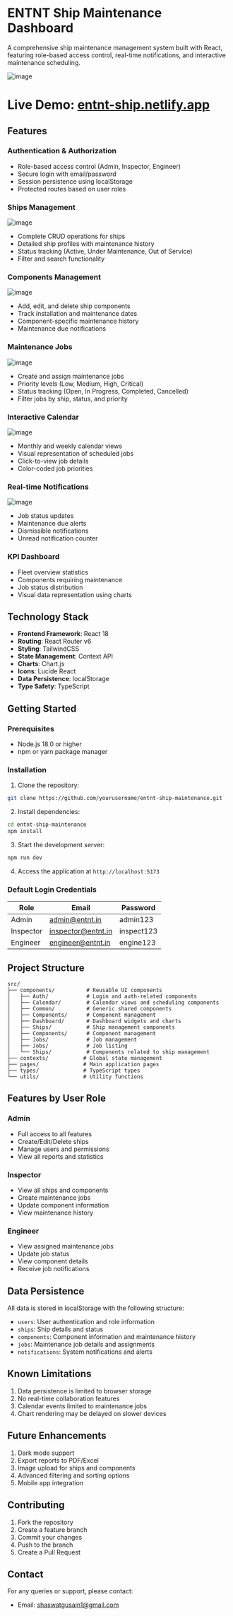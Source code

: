 # ENTNT Ship Maintenance Dashboard

A comprehensive ship maintenance management system built with React, featuring role-based access control, real-time notifications, and interactive maintenance scheduling.

![image](https://github.com/user-attachments/assets/6c05cdd2-d198-4287-9dbe-e28e9902be27)

# **Live Demo:** [entnt-ship.netlify.app](https://entnt-ship.netlify.app)

## Features

### Authentication & Authorization
- Role-based access control (Admin, Inspector, Engineer)
- Secure login with email/password
- Session persistence using localStorage
- Protected routes based on user roles

### Ships Management

![image](https://github.com/user-attachments/assets/ce064d4e-165d-46cd-8761-a265bce0d6fd)

- Complete CRUD operations for ships
- Detailed ship profiles with maintenance history
- Status tracking (Active, Under Maintenance, Out of Service)
- Filter and search functionality

### Components Management

![image](https://github.com/user-attachments/assets/8df93d63-8e6f-4017-96b5-41d5c80035bd)

- Add, edit, and delete ship components
- Track installation and maintenance dates
- Component-specific maintenance history
- Maintenance due notifications

### Maintenance Jobs

![image](https://github.com/user-attachments/assets/d75c3a19-ec5d-4762-9d2a-ed2ba9acb1ce)

- Create and assign maintenance jobs
- Priority levels (Low, Medium, High, Critical)
- Status tracking (Open, In Progress, Completed, Cancelled)
- Filter jobs by ship, status, and priority

### Interactive Calendar

![image](https://github.com/user-attachments/assets/2834e8ba-ee9b-4cfd-829f-cea148d7eedd)

- Monthly and weekly calendar views
- Visual representation of scheduled jobs
- Click-to-view job details
- Color-coded job priorities

### Real-time Notifications

![image](https://github.com/user-attachments/assets/c72f55fb-003c-453d-8393-a45194905706)

- Job status updates
- Maintenance due alerts
- Dismissible notifications
- Unread notification counter

### KPI Dashboard
- Fleet overview statistics
- Components requiring maintenance
- Job status distribution
- Visual data representation using charts

## Technology Stack

- **Frontend Framework**: React 18
- **Routing**: React Router v6
- **Styling**: TailwindCSS
- **State Management**: Context API
- **Charts**: Chart.js
- **Icons**: Lucide React
- **Data Persistence**: localStorage
- **Type Safety**: TypeScript

## Getting Started

### Prerequisites
- Node.js 18.0 or higher
- npm or yarn package manager

### Installation

1. Clone the repository:
```bash
git clone https://github.com/yourusername/entnt-ship-maintenance.git
```

2. Install dependencies:
```bash
cd entnt-ship-maintenance
npm install
```

3. Start the development server:
```bash
npm run dev
```

4. Access the application at `http://localhost:5173`

### Default Login Credentials

| Role     | Email               | Password    |
|----------|---------------------|-------------|
| Admin    | admin@entnt.in      | admin123    |
| Inspector| inspector@entnt.in   | inspect123  |
| Engineer | engineer@entnt.in    | engine123   |

## Project Structure

```
src/
├── components/          # Reusable UI components
│   ├── Auth/            # Login and auth-related components
│   ├── Calendar/        # Calendar views and scheduling components
│   ├── Common/          # Generic shared components
│   ├── Components/      # Component management
│   ├── Dashboard/       # Dashboard widgets and charts
│   ├── Ships/           # Ship management components
│   ├── Components/      # Component management
│   ├── Jobs/            # Job management
│   ├── Jobs/            # Job listing
│   └── Ships/           # Components related to ship management
├── contexts/           # Global state management
├── pages/              # Main application pages
├── types/              # TypeScript types
└── utils/              # Utility functions
```

## Features by User Role

### Admin
- Full access to all features
- Create/Edit/Delete ships
- Manage users and permissions
- View all reports and statistics

### Inspector
- View all ships and components
- Create maintenance jobs
- Update component information
- View maintenance history

### Engineer
- View assigned maintenance jobs
- Update job status
- View component details
- Receive job notifications

## Data Persistence

All data is stored in localStorage with the following structure:

- `users`: User authentication and role information
- `ships`: Ship details and status
- `components`: Component information and maintenance history
- `jobs`: Maintenance job details and assignments
- `notifications`: System notifications and alerts

## Known Limitations

1. Data persistence is limited to browser storage
2. No real-time collaboration features
3. Calendar events limited to maintenance jobs
4. Chart rendering may be delayed on slower devices

## Future Enhancements

1. Dark mode support
2. Export reports to PDF/Excel
3. Image upload for ships and components
4. Advanced filtering and sorting options
5. Mobile app integration

## Contributing

1. Fork the repository
2. Create a feature branch
3. Commit your changes
4. Push to the branch
5. Create a Pull Request

## Contact

For any queries or support, please contact:
- Email: shaswatgusain1@gmail.com
